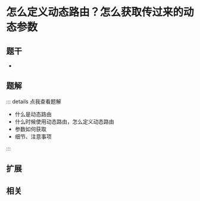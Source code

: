 # 怎么定义动态路由？怎么获取传过来的动态参数


## 题干

- 



## 题解

::: details 点我查看题解

  - 什么是动态路由
  - 什么时候使用动态路由，怎么定义动态路由
  - 参数如何获取
  - 细节、注意事项

:::



## 扩展



## 相关
